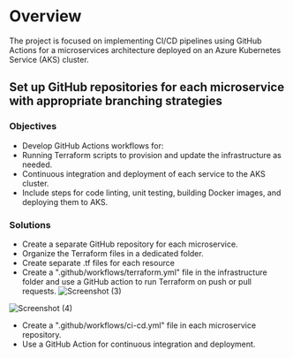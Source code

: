# Overview
The project is focused on implementing CI/CD pipelines using GitHub Actions for a microservices architecture deployed on an Azure Kubernetes Service (AKS) cluster.

## Set up GitHub repositories for each microservice with appropriate branching strategies
### Objectives
-  Develop GitHub Actions workflows for:
- Running Terraform scripts to provision and update the infrastructure as needed.
- Continuous integration and deployment of each service to the AKS cluster.
- Include steps for code linting, unit testing, building Docker images, and deploying them to AKS.
### Solutions
- Create a separate GitHub repository for each microservice.
- Organize the Terraform files in a dedicated folder.
- Create separate .tf files for each resource
- Create a ".github/workflows/terraform.yml" file in the infrastructure folder and use a GitHub action to run Terraform on push or pull requests.
  ![Screenshot (3)](https://github.com/victordirisu/Terraform_project/assets/147115134/050979f4-dd05-4d34-bf70-586475272998)

![Screenshot (4)](https://github.com/victordirisu/Terraform_project/assets/147115134/6b2fbd6c-861b-4f11-8587-d82d66b56c8e)

- Create a ".github/workflows/ci-cd.yml" file in each microservice repository.
- Use a GitHub Action for continuous integration and deployment.
